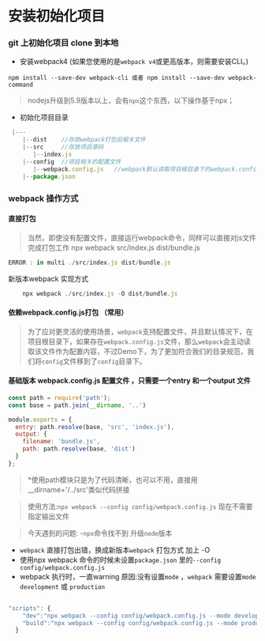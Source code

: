 
# 安装初始化项目

### git 上初始化项目 clone 到本地

- 安装webpack4 (如果您使用的是`webpack v4`或更高版本，则需要安装CLI。)
```
npm install --save-dev webpack-cli 或者 npm install --save-dev webpack-command
```
> nodejs升级到5.9版本以上，会有`npx`这个东西，以下操作基于npx；

- 初始化项目目录
```javascript
 |---
    |--dist    //存放webpack打包后相关文件
    |--src     //存放项目源码
       |--index.js
    |--config  //项目相关的配置文件
       |--webpack.config.js   //webpack默认读取项目根目录下的webpack.config.js文件作为配置信息，为了规范化移入到config目录下
    |--package.json
```
### webpack 操作方式
#### 直接打包
> 当然，即使没有配置文件，直接运行webpack命令，同样可以直接对js文件完成打包工作
npx webpack src/index.js dist/bundle.js
```javascript
ERROR : in multi ./src/index.js dist/bundle.js
```
新版本webpack 实现方式
```javascript
    npx webpack ./src/index.js -O dist/bundle.js
```
#### 依赖webpack.config.js打包 （常用）
> 为了应对更灵活的使用场景，`webpack`支持配置文件，并且默认情况下，在项目根目录下，如果存在`webpack.config.js`文件，那么`webpack`会主动读取该文件作为配置内容，不过Demo下，为了更加符合我们的目录规范，我们将`config`文件移到了`config`目录下。

#### 基础版本 webpack.config.js 配置文件 ，只需要一个entry 和一个output 文件
```javascript
const path = require('path');
const base = path.join(__dirname, '..')

module.exports = {
  entry: path.resolve(base, 'src', 'index.js'),
  output: {
    filename: 'bundle.js',
    path: path.resolve(base, 'dist')
  }
};
```
> *使用path模块只是为了代码清晰，也可以不用，直接用__dirname+'/../src'类似代码拼接

> 使用方法:`npx webpack --config config/webpack.config.js` 现在不需要指定输出文件


> 今天遇到的问题:
-` npx `命令找不到 升级`node`版本
- `webpack` 直接打包出错，换成新版本`webpack` 打包方式  加上  -O
- 使用npx webpack 命令的时候未设置`package.json` 里的`--config config/webpack.config.js`
- webpack 执行时，一直warning 原因:没有设置`mode` ，`webpack` 需要设置`mode`  `development` 或 `production`
```javascript

"scripts": {
    "dev":"npx webpack --config config/webpack.config.js --mode development",
    "build":"npx webpack --config config/webpack.config.js --mode production"
  }
```




